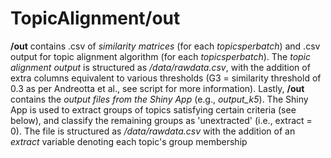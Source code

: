 # TopicAlignment/out

**/out** contains .csv of _similarity matrices_ (for each *topicsperbatch*) and .csv output for topic alignment algorithm (for each *topicsperbatch*). The _topic alignment output_ is structured as */data/rawdata.csv*, with the addition of extra columns equivalent to various thresholds (G3 = similarity threshold of 0.3 as per Andreotta et al., see script for more information). Lastly, **/out** contains the _output files from the Shiny App_ (e.g., *output_k5*). The Shiny App is used to extract groups of topics satisfying certain criteria (see below), and classify the remaining groups as 'unextracted' (i.e., extract = 0). The file is structured as */data/rawdata.csv* with the addition of an *extract* variable denoting each topic's group membership
